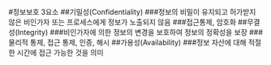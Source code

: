 #정보보호 3요소
##기밀성(Confidentiality)
###정보의 비밀이 유지되고 허가받지 않은 비인가자 또는 프로세스에게 정보가 노출되지 않음
###접근통제, 암호화
##무결성(Integrity)
###비인가자에 의한 정보의 변경을 보호하여 정보의 정확성을 보장
###물리적 통제, 접근 통제, 인증, 해시
##가용성(Availability)
###정보 자산에 대해 적절한 시간에 접근 가능한 것을 의미
